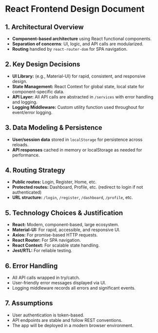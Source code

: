 # React Frontend Design Document

## 1. Architectural Overview
- **Component-based architecture** using React functional components.
- **Separation of concerns**: UI, logic, and API calls are modularized.
- **Routing** handled by `react-router-dom` for SPA navigation.

## 2. Key Design Decisions
- **UI Library:** (e.g., Material-UI) for rapid, consistent, and responsive design.
- **State Management:** React Context for global state, local state for component-specific data.
- **API Layer:** All API calls are abstracted in `/services` with error handling and logging.
- **Logging Middleware:** Custom utility function used throughout for event/error logging.

## 3. Data Modeling & Persistence
- **User/session data** stored in `localStorage` for persistence across reloads.
- **API responses** cached in memory or localStorage as needed for performance.

## 4. Routing Strategy
- **Public routes:** Login, Register, Home, etc.
- **Protected routes:** Dashboard, Profile, etc. (redirect to login if not authenticated)
- **URL structure:** `/login`, `/register`, `/dashboard`, `/profile`, etc.

## 5. Technology Choices & Justification
- **React:** Modern, component-based, large ecosystem.
- **Material-UI:** For rapid, accessible, and responsive UI.
- **Axios:** For promise-based HTTP requests.
- **React Router:** For SPA navigation.
- **React Context:** For scalable state handling.
- **Jest/RTL:** For reliable testing.

## 6. Error Handling
- All API calls wrapped in try/catch.
- User-friendly error messages displayed via UI.
- Logging middleware records all errors and significant events.

## 7. Assumptions
- User authentication is token-based.
- API endpoints are stable and follow REST conventions.
- The app will be deployed in a modern browser environment. 